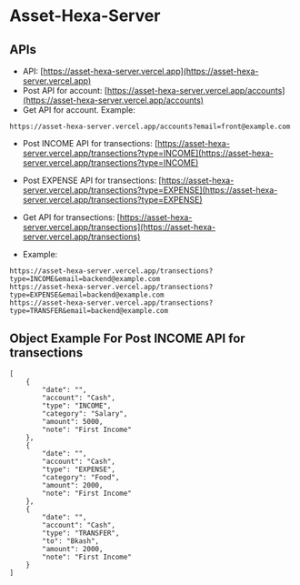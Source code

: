 # Asset-Hexa-Server
## APIs
- API: [https://asset-hexa-server.vercel.app](https://asset-hexa-server.vercel.app)
- Post API for account: [https://asset-hexa-server.vercel.app/accounts](https://asset-hexa-server.vercel.app/accounts)
- Get API for account. Example:
```
https://asset-hexa-server.vercel.app/accounts?email=front@example.com
```

- Post INCOME API for transections: [https://asset-hexa-server.vercel.app/transections?type=INCOME](https://asset-hexa-server.vercel.app/transections?type=INCOME)
- Post EXPENSE API for transections: [https://asset-hexa-server.vercel.app/transections?type=EXPENSE](https://asset-hexa-server.vercel.app/transections?type=EXPENSE)

- Get API for transections: [https://asset-hexa-server.vercel.app/transections](https://asset-hexa-server.vercel.app/transections)
- Example:
```
https://asset-hexa-server.vercel.app/transections?type=INCOME&email=backend@example.com
https://asset-hexa-server.vercel.app/transections?type=EXPENSE&email=backend@example.com
https://asset-hexa-server.vercel.app/transections?type=TRANSFER&email=backend@example.com
```

## Object Example For Post INCOME API for transections
```
[
    {
        "date": "",
        "account": "Cash",
        "type": "INCOME",
        "category": "Salary",
        "amount": 5000,
        "note": "First Income"
    },
    {
        "date": "",
        "account": "Cash",
        "type": "EXPENSE",
        "category": "Food",
        "amount": 2000,
        "note": "First Income"
    },
    {
        "date": "",
        "account": "Cash",
        "type": "TRANSFER",
        "to": "Bkash",
        "amount": 2000,
        "note": "First Income"
    }
]
```
